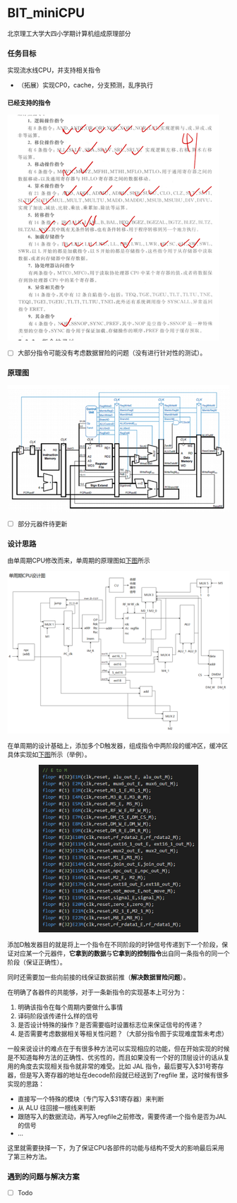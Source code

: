# BIT_miniCPU
北京理工大学大四小学期计算机组成原理部分

### 任务目标

实现流水线CPU，并支持相关指令

- （拓展）实现CP0，cache，分支预测，乱序执行

#### 已经支持的指令

<img src="README/1111.jpg" alt="1111" style="zoom: 50%;" />

- [ ] 大部分指令可能没有考虑数据冒险的问题（没有进行针对性的测试）。

### 原理图

![未命名图片](README/%E6%9C%AA%E5%91%BD%E5%90%8D%E5%9B%BE%E7%89%87.png)

- [ ] 部分元器件待更新

### 设计思路

由单周期CPU修改而来，单周期的原理图如[下图](#jump)所示

<span id="jump"><img src="README/%E5%8D%95%E5%91%A8%E6%9C%9FCPU.png" alt="单周期CPU" style="zoom:67%;" title="single_cpu"/></span>

在单周期的设计基础上，添加多个D触发器，组成指令中两阶段的缓冲区，缓冲区具体实现如[下图](#jump2)所示（举例）。

<div align=center><span id="jump2"><img src="README/image-20200924115409469.png" alt="image-20200924115409469" style="zoom:80%;" /></span></div>

添加D触发器目的就是将上一个指令在不同阶段的时钟信号传递到下一个阶段，保证对应某一个元器件，**它拿到的数据**与**它拿到的控制指令**出自同一条指令的同一个阶段（保证正确性）。

同时还需要加一些向前接的线保证数据前推（**解决数据冒险问题**）。

在明确了各器件的共能够，对于一条新指令的实现基本上可分为：

1. 明确该指令在每个周期内要做什么事情
2. 译码阶段该传递什么样的信号
3. 是否设计特殊的操作？是否需要临时设置标志位来保证信号的传递？
4. 是否需要考虑数据相关等相关性问题？（大部分指令囿于实现难度暂未考虑）

一般来说设计的难点在于有很多种方法可以实现相应的功能，但在开始实现的时候是不知道每种方法的正确性、优劣性的，而且如果没有一个好的顶层设计的话从复用的角度去实现相关指令就非常的难受。比如 JAL 指令，最后要写入$31号寄存器，但是写入寄存器的地址在decode阶段就已经送到了regfile 里，这时候有很多实现的思路：

- 直接写一个特殊的模块（专门写入$31寄存器）来判断
- 从 ALU 往回接一根线来判断
- 跟随写入的数据流动，再写入regfile之前修改，需要传递一个指令是否为JAL的信号
- ...

这里就需要抉择一下，为了保证CPU各部件的功能与结构不受大的影响最后采用了第三种方法。

### 遇到的问题与解决方案

- [ ] Todo